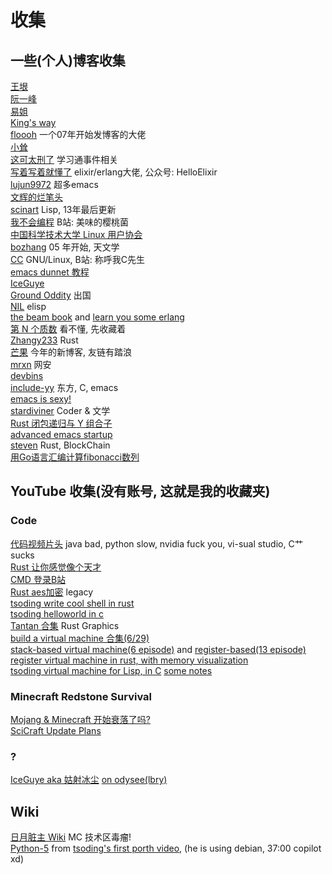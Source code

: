 # 收集
## 一些(个人)博客收集
[王垠](http://www.yinwang.org/)<br>
[阮一峰](http://ruanyifeng.com/blog/)<br>
[易姐](https://shakaianee.top/)<br>
[King's way](https://blog.stdio.io/1385)<br>
[floooh](https://floooh.github.io/)
    一个07年开始发博客的大佬<br>
[小耸](https://xiaosong.fun/)<br>
[这可太刑了](https://piaogewala.ga/)
    学习通事件相关<br>
[写着写着就懂了](https://www.cnblogs.com/zhongwencool/)
    elixir/erlang大佬, 公众号: HelloElixir<br>
[lujun9972](http://blog.lujun9972.win/emacs-document/)
    超多emacs<br>
[文辉的烂笔头](https://www.wenhui.space/)<br>
[scinart](http://scinart.is-programmer.com/)
    Lisp, 13年最后更新<br>
[我不会编程](https://evanmeek.github.io/)
    B站: 美味的樱桃菌<br>
[中国科学技术大学 Linux 用户协会](https://lug.ustc.edu.cn/)<br>
[bozhang](http://bzhang.lamost.org/website/)
    05 年开始, 天文学<br>
[CC](https://yaocc.cc/)
    GNU/Linux, B站: 称呼我C先生<br>
[emacs dunnet 教程](https://www.luogu.com.cn/blog/ivystorm/emacs-adventuredunnet-tong-guan-jiao-cheng)<br>
[IceGuye](https://iceguye.com/blog)<br>
[Ground Oddity](http://jujuba.me/)
    出国<br>
[NIL](https://cireu.github.io/)
    elisp<br>
[the beam book](https://blog.stenmans.org/theBeamBook/)
    and [learn you some erlang](https://learnyousomeerlang.com/content)<br>
[第 N 个质数](https://www.cnblogs.com/zjjws/p/13346020.html)
    看不懂, 先收藏着<br>
[Zhangy233](https://www.coder.rs/)
    Rust<br>
[芒果](https://blog.bluemangoo.net/)
    今年的新博客, 友链有踏浪<br>
[mrxn](https://mrxn.net/)
    网安<br>
[devbins](https://devbins.github.io/page)<br>
[include-yy](http://incf19.com/yynotes/)
    东方, C, emacs<br>
[emacs is sexy!](https://emacs.sexy/)<br>
[stardiviner](https://stardiviner.github.io/)
    Coder & 文学<br>
[Rust 闭包递归与 Y 组合子](https://nihil.cc/posts/rust_closure_and_y/)<br>
[advanced emacs startup](https://blog.d46.us/advanced-emacs-startup/)<br>
[steven](https://stevenbai.top/)
    Rust, BlockChain<br>
[用Go语言汇编计算fibonacci数列](https://zhuanlan.zhihu.com/p/138719668)<br>


## YouTube 收集(没有账号, 这就是我的收藏夹)
### Code
[代码视频片头](https://youtu.be/gG00NgcdNEk)
    java bad, python slow, nvidia fuck you, vi-sual studio, C艹 sucks<br>
[Rust 让你感觉像个天才](https://youtu.be/0rJ94rbdteE)<br>
[CMD 登录B站](https://youtu.be/nfF91Z6fqGk)<br>
[Rust aes加密](https://youtu.be/l0AmlU-4IRM)
    legacy<br>
[tsoding write cool shell in rust](https://youtu.be/qKA2NZ1-kx0)<br>
[tsoding helloworld in c](https://youtu.be/hmMtQe_mYr0)<br>
[Tantan 合集](https://www.youtube.com/watch?list=RDCMUChl_NKOs1qqh_x7yJfaDpDw)
    Rust Graphics<br>
[build a virtual machine 合集(6/29)](https://www.youtube.com/watch?list=PLGNbPb3dQJ_446PjTYQ0mCn2OGoHSKraB)<br>
[stack-based virtual machine(6 episode)](https://www.youtube.com/watch?list=PLSiFUSQSRYAOFwfP-aMzXJlWKVyIuWfPU)
    and [register-based(13 episode)](https://youtu.be/cfPDeso3XwI)<br>
[register virtual machine in rust, with memory visualization](https://youtu.be/_uAMo-bXI5g)<br>
[tsoding virtual machine for Lisp, in C](https://www.youtube.com/watch?list=PLpM-Dvs8t0VY73ytTCQqgvgCWttV3m8LM)
    [some notes](tsoding_bm)<br>

### Minecraft Redstone Survival
[Mojang & Minecraft 开始衰落了吗?](https://youtu.be/VKydXD6Lr20)<br>
[SciCraft Update Plans](https://youtu.be/Y9DIIh0s9cg)<br>

### ?
[IceGuye aka 姑射冰尘](https://www.youtube.com/c/IceGuye)
    [on odysee(lbry)](https://odysee.com/@IceGuye)<br>


## Wiki
[日月脏主 Wiki](https://moonboos.fandom.com/zh/wiki/%E6%98%8E%E6%9C%88%E5%BA%84%E4%B8%BB_Wiki)
    MC 技术区毒瘤!<br>
[Python-5](https://en.wikipedia.org/wiki/Python_(missile))
    from [tsoding's first porth video](https://youtu.be/8QP2fDBIxjM),
    (he is using debian, 37:00 copilot xd)<br>
